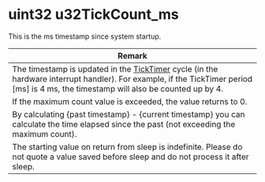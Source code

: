 # uint32 u32TickCount_ms

This is the ms timestamp since system startup.

| Remark                                                                                                                                                                                                                                 |
| -------------------------------------------------------------------------------------------------------------------------------------------------------------------------------------------------------------------------------------- |
| The timestamp is updated in the [TickTimer](../../hw-api-ref/perifuraru/ticktimer.md) cycle (in the hardware interrupt handler). For example, if the TickTimer period \[ms] is 4 ms, the timestamp will also be counted up by 4. |
| If the maximum count value is exceeded, the value returns to 0.                                                                                                                                                                        |
| By calculating {past timestamp} - {current timestamp} you can calculate the time elapsed since the past (not exceeding the maximum count).                                                                                             |
| The starting value on return from sleep is indefinite. Please do not quote a value saved before sleep and do not process it after sleep.                                                                                               |
